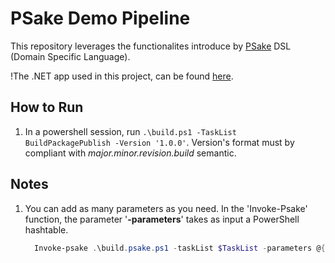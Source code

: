 # PSake Demo Pipeline

This repository leverages the functionalites introduce by [PSake](https://psake.readthedocs.io/en/latest/) DSL (Domain Specific Language).

!The .NET app used in this project, can be found [here](https://github.com/MicrosoftDocs/mslearn-capture-application-logs-app-service).
## How to Run
1. In a powershell session, run `.\build.ps1 -TaskList BuildPackagePublish -Version '1.0.0'`. Version's format must by compliant with *major.minor.revision.build* semantic.

## Notes
1. You can add as many parameters as you need. In the 'Invoke-Psake' function, the parameter '**-parameters**' takes as input a PowerShell hashtable.
    ```powershell
      Invoke-psake .\build.psake.ps1 -taskList $TaskList -parameters @{"Version"=$Version; "param1"="Value Param 1"; "param2"="Value Param 2"}
    ```
